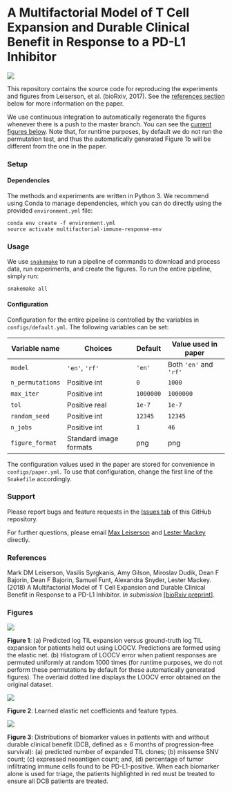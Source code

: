 

# A Multifactorial Model of T Cell Expansion and Durable Clinical Benefit in Response to a PD-L1 Inhibitor
<img src='https://travis-ci.org/lrgr/multifactorial-immune-response.svg?branch=master'>

This repository contains the source code for reproducing the experiments and figures from Leiserson, et al. (bioRxiv, 2017). See the [references section](#references) below for more information on the paper.

We use continuous integration to automatically regenerate the figures whenever there is a push to the master branch. You can see the [current figures below](#figures). Note that, for runtime purposes, by default we do not run the permutation test, and thus the automatically generated Figure 1b will be different from the one in the paper.

### Setup

#### Dependencies
The methods and experiments are written in Python 3. We recommend using Conda to manage dependencies, which you can do directly using the provided `environment.yml` file:

    conda env create -f environment.yml
    source activate multifactorial-immune-response-env

### Usage

We use [`snakemake`](https://snakemake.readthedocs.io/en/latest/) to run a pipeline of commands to download and process data, run experiments, and create the figures. To run the entire pipeline, simply run:

    snakemake all

#### Configuration

Configuration for the entire pipeline is controlled by the variables in `configs/default.yml`. The following variables can be set:

| Variable name     | Choices                | Default    |  Value used in paper   |
|-------------------|------------------------|------------|------------------------|
| `model`           | `'en'`, `'rf'`         | `'en'`     | Both `'en'` and `'rf'` |
| `n_permutations`  | Positive int           | `0`        | `1000`                 |
| `max_iter`        | Positive int           | `1000000`  | `1000000`              |
| `tol`             | Positive real          | `1e-7`     | `1e-7`                 |
| `random_seed`     | Positive int           | `12345`    | `12345`                |
| `n_jobs`          | Positive int           | `1`        | `46`                   |
| `figure_format`   | Standard image formats | png        | png                    |

The configuration values used in the paper are stored for convenience in `configs/paper.yml`. To use that configuration, change the first line of the `Snakefile` accordingly.

### Support

Please report bugs and feature requests in the [Issues tab](https://github.com/lrgr/multifactorial-immune-response/issues) of this GitHub repository.

For further questions, please email [Max Leiserson](mailto:mdml@cs.umd.edu) and [Lester Mackey](mailto:lmackey@microsoft.com) directly.

### References

Mark DM Leiserson, Vasilis Syrgkanis, Amy Gilson, Miroslav Dudik, Dean F Bajorin, Dean F Bajorin, Samuel Funt, Alexandra Snyder, Lester Mackey. (2018) A Multifactorial Model of T Cell Expansion and Durable Clinical Benefit in Response to a PD-L1 Inhibitor. _In submission_ [[bioRxiv preprint]](https://www.biorxiv.org/content/early/2017/12/08/231316).

### Figures

<img src='http://multifactorial-immune-response.lrgr.io/fig1.png'>

**Figure 1**: (a) Predicted log TIL expansion versus ground-truth log TIL expansion for patients held out using LOOCV.  Predictions are formed using the elastic net. (b) Histogram of LOOCV error when patient responses are permuted uniformly at random 1000 times (for runtime purposes, we do not perform these permutations by default for these automatically generated figures).  The overlaid dotted line displays the LOOCV error obtained on the original dataset.

 <img src='http://multifactorial-immune-response.lrgr.io/fig2.png?raw=true'>

**Figure 2**: Learned elastic net coefficients and feature types.

<img src='http://multifactorial-immune-response.lrgr.io/fig3.png?raw=true'>

**Figure 3**: Distributions of biomarker values in patients with and without durable clinical benefit (DCB, defined as ≥ 6 months of progression-free survival): (a) predicted number of expanded TIL clones; (b) missense SNV count; (c) expressed neoantigen count; and, (d) percentage of tumor infiltrating immune cells found to be PD-L1-positive. When each biomarker alone is used for triage, the patients highlighted in red must be treated to ensure all DCB patients are treated.

